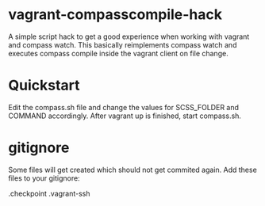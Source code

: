 # vagrant-compasscompile-hack

A simple script hack to get a good experience when working with vagrant and compass watch. 
This basically reimplements compass watch and executes compass compile inside the vagrant client on file change.

# Quickstart

Edit the compass.sh file and change the values for SCSS_FOLDER and COMMAND accordingly.
After vagrant up is finished, start compass.sh.


# gitignore

Some files will get created which should not get commited again. Add these files to your gitignore:

.checkpoint
.vagrant-ssh